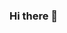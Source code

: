### Hi there 👋

<!--
**sarmitamajumdar/sarmitamajumdar** is a ✨ _special_ ✨ repository because its `README.md` (this file) appears on your GitHub profile.

Here are some ideas to get you started:

- 🔭 I’m currently working on a self-directed  Diabetic Retinopathy project(Dr.SMit), using public data from Kaggle.  This is informative as well as assistive to diabetic / non-diabetic patients to detect whether they have retinopathy problems or not.  This will open up a window to diagnose or start treatment.
- 🌱 I’m currently learning further about Deep Neural Network models.
- 👯 I’m eager to work with mentors in a team.
- 💬 Ask me about Data Science topics related to my work.
- 📫 How to reach me: +91 9831634975
-->
